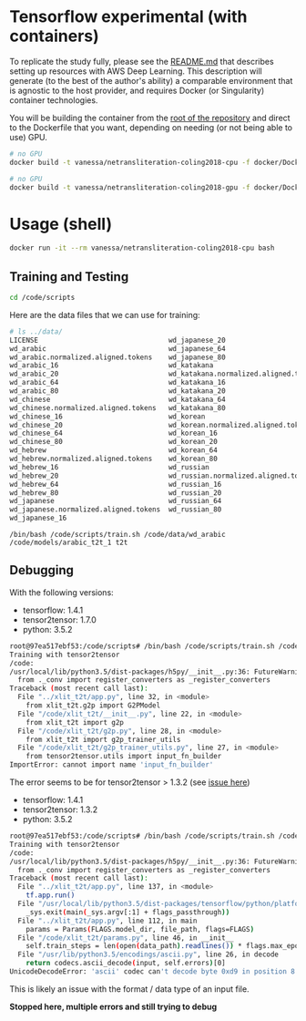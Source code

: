 # Tensorflow experimental (with containers)

To replicate the study fully, please see the [README.md](../README.md) that describes
setting up resources with AWS Deep Learning. This description will generate (to the
best of the author's ability) a comparable environment that is agnostic to the host
provider, and requires Docker (or Singularity) container technologies.

You will be building the container from the [root of the repository](../) and direct to the
Dockerfile that you want, depending on needing (or not being able to use) GPU.

```bash
# no GPU
docker build -t vanessa/netransliteration-coling2018-cpu -f docker/Dockerfile .

# no GPU
docker build -t vanessa/netransliteration-coling2018-gpu -f docker/Dockerfile.gpu .
```

# Usage (shell)

```bash
docker run -it --rm vanessa/netransliteration-coling2018-cpu bash
```

## Training and Testing


```bash
cd /code/scripts
```

Here are the data files that we can use for training:

```bash
# ls ../data/
LICENSE                                wd_japanese_20
wd_arabic                              wd_japanese_64
wd_arabic.normalized.aligned.tokens    wd_japanese_80
wd_arabic_16                           wd_katakana
wd_arabic_20                           wd_katakana.normalized.aligned.tokens
wd_arabic_64                           wd_katakana_16
wd_arabic_80                           wd_katakana_20
wd_chinese                             wd_katakana_64
wd_chinese.normalized.aligned.tokens   wd_katakana_80
wd_chinese_16                          wd_korean
wd_chinese_20                          wd_korean.normalized.aligned.tokens
wd_chinese_64                          wd_korean_16
wd_chinese_80                          wd_korean_20
wd_hebrew                              wd_korean_64
wd_hebrew.normalized.aligned.tokens    wd_korean_80
wd_hebrew_16                           wd_russian
wd_hebrew_20                           wd_russian.normalized.aligned.tokens
wd_hebrew_64                           wd_russian_16
wd_hebrew_80                           wd_russian_20
wd_japanese                            wd_russian_64
wd_japanese.normalized.aligned.tokens  wd_russian_80
wd_japanese_16
```

```
/bin/bash /code/scripts/train.sh /code/data/wd_arabic /code/models/arabic_t2t_1 t2t
```

## Debugging

With the following versions:


 - tensorflow: 1.4.1
 - tensor2tensor: 1.7.0
 - python: 3.5.2

```bash
root@97ea517ebf53:/code/scripts# /bin/bash /code/scripts/train.sh /code/data/wd_arabic /code/models/arabic_t2t_1 t2t
Training with tensor2tensor
/code:
/usr/local/lib/python3.5/dist-packages/h5py/__init__.py:36: FutureWarning: Conversion of the second argument of issubdtype from `float` to `np.floating` is deprecated. In future, it will be treated as `np.float64 == np.dtype(float).type`.
  from ._conv import register_converters as _register_converters
Traceback (most recent call last):
  File "../xlit_t2t/app.py", line 32, in <module>
    from xlit_t2t.g2p import G2PModel
  File "/code/xlit_t2t/__init__.py", line 22, in <module>
    from xlit_t2t import g2p
  File "/code/xlit_t2t/g2p.py", line 28, in <module>
    from xlit_t2t import g2p_trainer_utils
  File "/code/xlit_t2t/g2p_trainer_utils.py", line 27, in <module>
    from tensor2tensor.utils import input_fn_builder
ImportError: cannot import name 'input_fn_builder'
```

The error seems to be for tensor2tensor > 1.3.2 (see [issue here](https://github.com/cmusphinx/g2p-seq2seq/issues/107#issuecomment-379718035))

 - tensorflow: 1.4.1
 - tensor2tensor: 1.3.2
 - python: 3.5.2

```bash
root@97ea517ebf53:/code/scripts# /bin/bash /code/scripts/train.sh /code/data/wd_arabic /code/models/arabic_t2t_1 t2t
Training with tensor2tensor
/code:
/usr/local/lib/python3.5/dist-packages/h5py/__init__.py:36: FutureWarning: Conversion of the second argument of issubdtype from `float` to `np.floating` is deprecated. In future, it will be treated as `np.float64 == np.dtype(float).type`.
  from ._conv import register_converters as _register_converters
Traceback (most recent call last):
  File "../xlit_t2t/app.py", line 137, in <module>
    tf.app.run()
  File "/usr/local/lib/python3.5/dist-packages/tensorflow/python/platform/app.py", line 48, in run
    _sys.exit(main(_sys.argv[:1] + flags_passthrough))
  File "../xlit_t2t/app.py", line 112, in main
    params = Params(FLAGS.model_dir, file_path, flags=FLAGS)
  File "/code/xlit_t2t/params.py", line 46, in __init__
    self.train_steps = len(open(data_path).readlines()) * flags.max_epochs
  File "/usr/lib/python3.5/encodings/ascii.py", line 26, in decode
    return codecs.ascii_decode(input, self.errors)[0]
UnicodeDecodeError: 'ascii' codec can't decode byte 0xd9 in position 8: ordinal not in range(128)
```

This is likely an issue with the format / data type of an input file. 

**Stopped here, multiple errors and still trying to debug**
